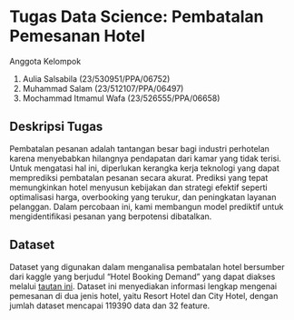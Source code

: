# Tugas Data Science: Pembatalan Pemesanan Hotel
Anggota Kelompok
1. Aulia Salsabila			 	    (23/530951/PPA/06752) 
2. Muhammad Salam			        (23/512107/PPA/06497)
3. Mochammad Itmamul Wafa 		(23/526555/PPA/06658)


## Deskripsi Tugas
Pembatalan pesanan adalah tantangan besar bagi industri perhotelan karena menyebabkan hilangnya pendapatan dari kamar yang tidak terisi. Untuk mengatasi hal ini, diperlukan kerangka kerja teknologi yang dapat memprediksi pembatalan pesanan secara akurat. Prediksi yang tepat memungkinkan hotel menyusun kebijakan dan strategi efektif seperti optimalisasi harga, overbooking yang terukur, dan peningkatan layanan pelanggan. Dalam percobaan ini, kami membangun model prediktif untuk mengidentifikasi pesanan yang berpotensi dibatalkan.


## Dataset
Dataset yang digunakan dalam menganalisa pembatalan hotel bersumber dari kaggle yang berjudul “Hotel Booking Demand” yang dapat diakses melalui [tautan ini]([URL](https://www.kaggle.com/datasets/jessemostipak/hotel-booking-demand)). Dataset ini menyediakan informasi lengkap mengenai pemesanan di dua jenis hotel, yaitu Resort Hotel dan City Hotel, dengan jumlah dataset mencapai 119390 data dan 32 feature.

